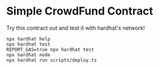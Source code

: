 # Simple CrowdFund Contract

Try this contract out and test it with hardhat's network!

```shell
npx hardhat help
npx hardhat test
REPORT_GAS=true npx hardhat test
npx hardhat node
npx hardhat run scripts/deploy.ts
```
